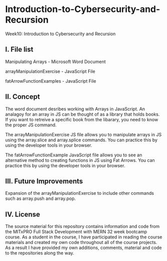# Introduction-to-Cybersecurity-and-Recursion
Week10: Introduction to Cybersecurity and Recursion

I. File list
------------
Manipulating Arrays - Microsoft Word Document

arrayManipulationExercise - JavaScript File

fatArrowFunctionExamples - JavaScript File


II. Concept
----------
The word document desribes working with Arrays in JavaScript. An analagoy for an array in JS can be thought of as a library that holds books.  If you want to retreive a specific book from the libarary, you need to know the proper JS command.

The arrayManipulationExercise JS file allows you to manipulate arrays in JS using the array.slice and array.splice commands.  You can practice this by using the developer tools in your browser.

The fatArrowFunctionExample JavaScript file allows you to see an alternative method to creating functions in JS using Fat Arrows. You can practice this by using the developer tools in your browser.


III. Future Improvements
----------
Expansion of the arrayManipulationExercise to include other commands such as array.push and array.pop.

IV.  License
----------
The source material for this repository contains information and code from the MITxPRO Full Stack Development with MERN 32 week bootcamp course.
As a student in the course, I have participated in reading the course materials and created my own code throughout all of the course projects. As a result I have provided my own additions, comments, material and code to the repositories along the way.
